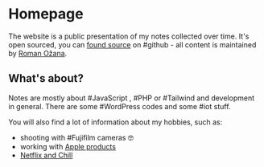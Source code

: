 # Homepage

The website is a public presentation of my notes collected over time. It's open sourced, you can [found source](https://github.com/OzzyCzech/ozzyczech.cz) on #github  - all content is maintained by [Roman Ožana](https://ozana.cz).

## What's about?

Notes are mostly about #JavaScript , #PHP  or #Tailwind  and development in general. There are some #WordPress codes and some #iot stuff.

You will also find a lot of information about my hobbies, such as:

 - shooting with #Fujifilm cameras 🤓
 - working with [Apple products](Apple/Apple.md)
 - [Netflix and Chill](Lists/Series.md)
